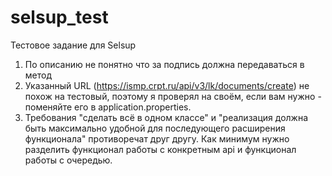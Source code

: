 # selsup_test
Тестовое задание для Selsup

1. По описанию не понятно что за подпись должна передаваться в метод
2. Указанный URL (https://ismp.crpt.ru/api/v3/lk/documents/create) не похож на тестовый, поэтому я проверял на своём, если вам нужно - поменяйте его в application.properties.
3. Требования "сделать всё в одном классе" и "реализация должна быть максимально удобной для последующего расширения функционала" противоречат друг другу.
Как минимум нужно разделить функционал работы с конкретным api и функционал работы с очередью.

